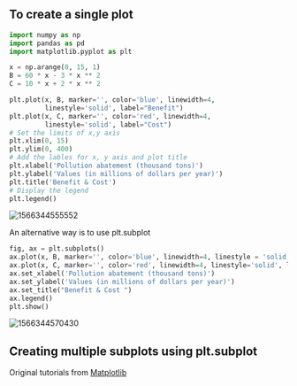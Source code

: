 ## To create a single plot

```python
import numpy as np
import pandas as pd
import matplotlib.pyplot as plt

x = np.arange(0, 15, 1)
B = 60 * x - 3 * x ** 2
C = 10 * x + 2 * x ** 2

plt.plot(x, B, marker='', color='blue', linewidth=4,
         linestyle='solid', label="Benefit")
plt.plot(x, C, marker='', color='red', linewidth=4,
         linestyle='solid', label="Cost")
# Set the limits of x,y axis
plt.xlim(0, 15)
plt.ylim(0, 400)
# Add the lables for x, y axis and plot title
plt.xlabel('Pollution abatement (thousand tons)')
plt.ylabel('Values (in millions of dollars per year)')
plt.title('Benefit & Cost')
# Display the legend
plt.legend()
```

![1566344555552](C:\Users\langzx\AppData\Roaming\Typora\typora-user-images\1566344555552.png)



An alternative way is to use plt.subplot

```python
fig, ax = plt.subplots()
ax.plot(x, B, marker='', color='blue', linewidth=4, linestyle = 'solid', label="Benefit")
ax.plot(x, C, marker='', color='red', linewidth=4, linestyle='solid', label="Cost")
ax.set_xlabel('Pollution abatement (thousand tons)')
ax.set_ylabel('Values (in millions of dollars per year)')
ax.set_title("Benefit & Cost ")
ax.legend()
plt.show()

```

![1566344570430](C:\Users\langzx\AppData\Roaming\Typora\typora-user-images\1566344570430.png)





## Creating multiple subplots using plt.subplot

Original tutorials from [Matplotlib](https://matplotlib.org/3.1.0/gallery/subplots_axes_and_figures/subplots_demo.html)

### 